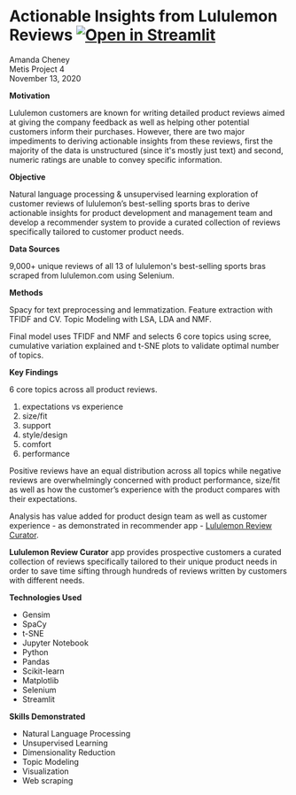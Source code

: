 # Actionable Insights from Lululemon Reviews [![Open in Streamlit](https://static.streamlit.io/badges/streamlit_badge_black_white.svg)](https://share.streamlit.io/ajc356/lululemon_reviews_nlp_insights/main/review_curator.py)

Amanda Cheney  
Metis Project 4  
November 13, 2020    

**Motivation**  

Lululemon customers are known for writing detailed product reviews aimed at giving the company feedback as well as helping other potential customers inform their purchases. However, there are two major impediments to deriving actionable insights from these reviews, first the majority of the data is unstructured (since it's mostly just text) and second, numeric ratings are unable to convey specific information.  

**Objective** 

Natural language processing & unsupervised learning exploration of customer reviews of lululemon’s best-selling sports bras to derive actionable insights for product development and management team and develop a recommender system to provide a curated collection of reviews specifically tailored to customer product needs.

**Data Sources** 

9,000+ unique reviews of all 13 of lululemon's best-selling sports bras scraped from lululemon.com using Selenium.

**Methods**

Spacy for text preprocessing and lemmatization. Feature extraction with TFIDF and CV. Topic Modeling with LSA, LDA and NMF.   

Final model uses TFIDF and NMF and selects 6 core topics using  scree, cumulative variation explained and t-SNE plots to validate optimal number of topics.  

**Key Findings**

6 core topics across all product reviews. 

1. expectations vs experience  
2. size/fit  
3. support  
4. style/design   
5. comfort  
6. performance  

Positive reviews have an equal distribution across all topics while negative reviews are overwhelmingly concerned with product performance, size/fit as well as how the customer’s experience with the product compares with their expectations. 

Analysis has value added for product design team as well as customer experience - as demonstrated in recommender app - [Lululemon Review Curator](https://share.streamlit.io/ajc356/lululemon_reviews_nlp_insights/main/review_curator.py).

**Lululemon Review Curator** app provides prospective customers a curated collection of reviews specifically tailored to their unique product needs in order to save time sifting through hundreds of reviews written by customers with different needs.  

**Technologies Used**

- Gensim
- SpaCy
- t-SNE
- Jupyter Notebook
- Python
- Pandas
- Scikit-learn
- Matplotlib
- Selenium
- Streamlit 


**Skills Demonstrated** 

- Natural Language Processing
- Unsupervised Learning
- Dimensionality Reduction
- Topic Modeling
- Visualization
- Web scraping 





